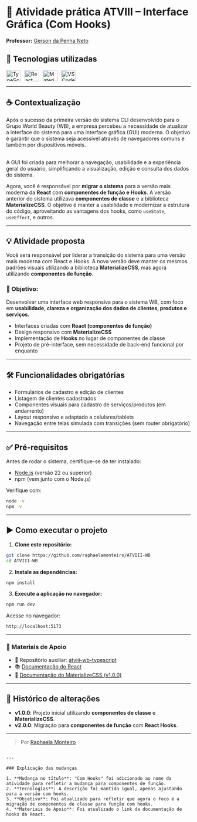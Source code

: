 # 🧾 Atividade prática ATVIII – Interface Gráfica (Com Hooks)

**Professor:** [Gerson da Penha Neto](https://github.com/gerson-pn)

## 🚀 Tecnologias utilizadas

<div style="display: flex; gap: 10px;">
<img align="center" alt="TypeScript" height="30" width="40" src="https://cdn.jsdelivr.net/gh/devicons/devicon@latest/icons/typescript/typescript-original.svg"/>

<img align="center" alt="React" height="30" width="40" src="https://cdn.jsdelivr.net/gh/devicons/devicon@latest/icons/react/react-original.svg"/>
  
<img align="center" alt="MaterializeCSS" height="30" width="40" src="https://cdn.jsdelivr.net/gh/devicons/devicon@latest/icons/materializecss/materializecss-original.svg"/>
          
<img align="center" alt="VSCode" height="30" width="40" src="https://cdn.jsdelivr.net/gh/devicons/devicon@latest/icons/vscode/vscode-original.svg" />
</div>

---

## ☕ Contextualização

Após o sucesso da primeira versão do sistema CLI desenvolvido para o Grupo World Beauty (WB), a empresa percebeu a necessidade de atualizar a interface do sistema para uma interface gráfica (GUI) moderna. O objetivo é garantir que o sistema seja acessível através de navegadores comuns e também por dispositivos móveis.

<br>
A GUI foi criada para melhorar a navegação, usabilidade e a experiência geral do usuário, simplificando a visualização, edição e consulta dos dados do sistema.

<br>

Agora, você é responsável por **migrar o sistema** para a versão mais moderna da **React** com **componentes de função e Hooks**. A versão anterior do sistema utilizava **componentes de classe** e a biblioteca **MaterializeCSS**. O objetivo é manter a usabilidade e modernizar a estrutura do código, aproveitando as vantagens dos hooks, como `useState`, `useEffect`, e outros.

---

## 💡 Atividade proposta

Você será responsável por liderar a transição do sistema para uma versão mais moderna com React e Hooks. A nova versão deve manter os mesmos padrões visuais utilizando a biblioteca **MaterializeCSS**, mas agora utilizando **componentes de função**.

### 🎯 Objetivo:

Desenvolver uma interface web responsiva para o sistema WB, com foco em **usabilidade, clareza e organização dos dados de clientes, produtos e serviços.**

- Interfaces criadas com **React (componentes de função)**
- Design responsivo com **MaterializeCSS**
- Implementação de **Hooks** no lugar de componentes de classe
- Projeto de pré-interface, sem necessidade de back-end funcional por enquanto

---

## 🛠️ Funcionalidades obrigatórias

- Formulários de cadastro e edição de clientes
- Listagem de clientes cadastrados
- Componentes visuais para cadastro de serviços/produtos (em andamento)
- Layout responsivo e adaptado a celulares/tablets
- Navegação entre telas simulada com transições (sem router obrigatório)

---

## ✅ Pré-requisitos

Antes de rodar o sistema, certifique-se de ter instalado:

- [Node.js](https://nodejs.org/) (versão 22 ou superior)
- npm (vem junto com o Node.js)

Verifique com:

```bash
node -v
npm -v
```

---

## ▶️ Como executar o projeto

1. **Clone este repositório:**

```bash
git clone https://github.com/raphaelamonteiro/ATVIII-WB
cd ATVIII-WB
```

2. **Instale as dependências:**

```bash
npm install
```

3. **Execute a aplicação no navegador:**

```bash
npm run dev
```

Acesse no navegador:

```bash
http://localhost:5173
```

---

### 🧩 Materiais de Apoio

- 🔗 Repositório auxiliar: [atviii-wb-typescript](https://github.com/gerson-pn/atviii-wb-typescript)
- 📚 [Documentação do React](https://reactjs.org/docs/hooks-intro.html)
- 🎨 [Documentação do MaterializeCSS (v1.0.0)](https://materializecss.com)

---

## 🔄 Histórico de alterações

- **v1.0.0**: Projeto inicial utilizando **componentes de classe** e **MaterializeCSS**.
- **v2.0.0**: Migração para **componentes de função** com **React Hooks**.

---

> Por [Raphaela Monteiro](https://github.com/raphaelamonteiro)

```

---

### Explicação das mudanças

1. **Mudança no título**: "Com Hooks" foi adicionado ao nome da atividade para refletir a mudança para componentes de função.
2. **Tecnologias**: A descrição foi mantida igual, apenas ajustando para a versão com hooks.
3. **Objetivo**: Foi atualizado para refletir que agora o foco é a migração de componentes de classe para função com hooks.
4. **Materiais de Apoio**: Foi atualizado o link da documentação de hooks da React.


```
